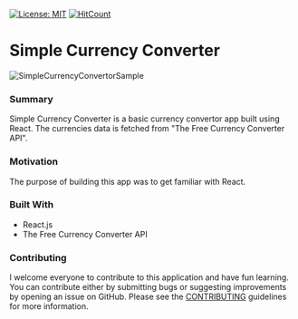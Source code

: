 [![License: MIT](https://img.shields.io/badge/License-MIT-yellow.svg)](https://opensource.org/licenses/MIT)
[![HitCount](http://hits.dwyl.com/chinmaykude/chinmaykude/simple-currency-converter.svg)](http://hits.dwyl.com/chinmaykude/chinmaykude/simple-currency-converter)

# Simple Currency Converter
![SimpleCurrencyConvertorSample](https://user-images.githubusercontent.com/23414927/82735222-b85eae00-9d3d-11ea-9c0e-9dda076bd33b.png)

### Summary

Simple Currency Converter is a basic currency convertor app built using React. The currencies data is fetched from "The Free Currency Converter API".

### Motivation

The purpose of building this app was to get familiar with React.

### Built With

- React.js
- The Free Currency Converter API

### Contributing

I welcome everyone to contribute to this application and have fun learning. You can contribute either by submitting bugs or suggesting improvements by opening an issue on GitHub. Please see the [CONTRIBUTING](CONTRIBUTING.md) guidelines for more information.
